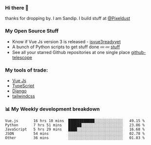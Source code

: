 ### Hi there 👋

thanks for dropping by.
I am Sandip. I build stuff at [@Pixeldust](github.com/pixeldust-in/)

###  **My Open Source Stuff**

 - Know if Vue Js version 3 is released -  [isvue3readyyet](https://github.com/sandiprb/isvue3readyyet)
 - A bunch of Python scripts to get stuff done 💤 💤 [stuff](https://github.com/sandiprb/stuff)
 - See all your starred Github repositories at one single place [github-telescope](https://github.com/sandiprb/github-telescope)



###  **My tools of trade:**
 - [Vue Js](https://github.com/vuejs/vue/)
 - [TypeScript](https://github.com/microsoft/TypeScript)
 - [Django](github.com/django/django)
 - [tailwindcss](https://github.com/tailwindlabs/tailwindcss)


###  📊 **My Weekly development breakdown**
<!--START_SECTION:waka-->
```text
Vue.js       16 hrs 10 mins  ████████████░░░░░░░░░░░░░   49.15 % 
Python       7 hrs 51 mins   ██████░░░░░░░░░░░░░░░░░░░   23.86 % 
JavaScript   5 hrs 29 mins   ████░░░░░░░░░░░░░░░░░░░░░   16.68 % 
JSON         54 mins         ░░░░░░░░░░░░░░░░░░░░░░░░░   02.78 % 
Other        36 mins         ░░░░░░░░░░░░░░░░░░░░░░░░░   01.83 %
```
<!--END_SECTION:waka-->
